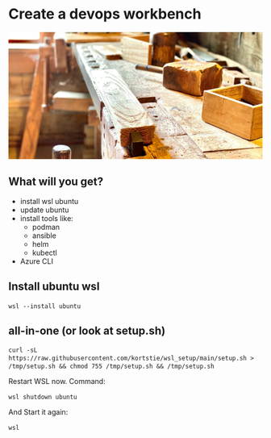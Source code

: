 # Create a devops workbench

![title](images/title.jpg)

## What will you get?

- install wsl ubuntu
- update ubuntu
- install tools like:
    - podman
    - ansible
    - helm
    - kubectl
- Azure CLI

## Install ubuntu wsl

    wsl --install ubuntu

## all-in-one (or look at setup.sh)

    curl -sL https://raw.githubusercontent.com/kortstie/wsl_setup/main/setup.sh > /tmp/setup.sh && chmod 755 /tmp/setup.sh && /tmp/setup.sh
    
Restart WSL now.
Command:

    wsl shutdown ubuntu

And Start it again:

    wsl
